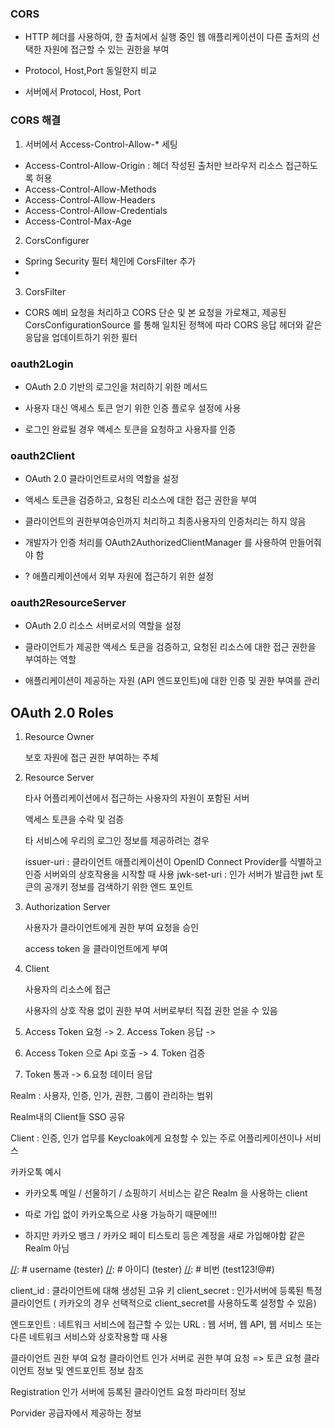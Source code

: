 ### CORS

- HTTP 헤더를 사용하여, 한 출처에서 실행 중인 웹 애플리케이션이 다른 출처의 선택한 자원에 접근할 수 있는 권한을 부여

- Protocol, Host,Port 동일한지 비교

- 서버에서 Protocol, Host, Port

### CORS 해결

1. 서버에서 Access-Control-Allow-* 세팅

- Access-Control-Allow-Origin : 헤더 작성된 출처만 브라우저 리소스 접근하도록 허용
- Access-Control-Allow-Methods
- Access-Control-Allow-Headers
- Access-Control-Allow-Credentials
- Access-Control-Max-Age

2. CorsConfigurer

- Spring Security 필터 체인에 CorsFilter 추가
-

3. CorsFilter

- CORS 예비 요청을 처리하고 CORS 단순 및 본 요청을 가로채고, 제공된 CorsConfigurationSource 를 통해 일치된 정책에 따라 CORS 응답 헤더와 같은 응답을 업데이트하기 위한 필터

### oauth2Login

- OAuth 2.0 기반의 로그인을 처리하기 위한 메서드

- 사용자 대신 액세스 토큰 얻기 위한 인증 플로우 설정에 사용

- 로그인 완료될 경우 액세스 토큰을 요청하고 사용자를 인증

### oauth2Client

- OAuth 2.0 클라이언트로서의 역할을 설정

- 액세스 토큰을 검증하고, 요청된 리소스에 대한 접근 권한을 부여

- 클라이언트의 권한부여승인까지 처리하고 최종사용자의 인증처리는 하지 않음

- 개발자가 인증 처리를 OAuth2AuthorizedClientManager 를 사용하여 만들어줘야 함

- ? 애플리케이션에서 외부 자원에 접근하기 위한 설정

### oauth2ResourceServer

- OAuth 2.0 리소스 서버로서의 역할을 설정

- 클라이언트가 제공한 액세스 토큰을 검증하고, 요청된 리소스에 대한 접근 권한을 부여하는 역할

- 애플리케이션이 제공하는 자원 (API 엔드포인트)에 대한 인증 및 권한 부여를 관리

## OAuth 2.0 Roles

1. Resource Owner

   보호 자원에 접근 권한 부여하는 주체

2. Resource Server

   타사 어플리케이션에서 접근하는 사용자의 자원이 포함된 서버

   액세스 토큰을 수락 및 검증
   
   타 서비스에 우리의 로그인 정보를 제공하려는 경우 

   issuer-uri : 클라이언트 애플리케이션이 OpenID Connect Provider를 식별하고 인증 서버와의 상호작용을 시작할 때 사용 
   jwk-set-uri : 인가 서버가 발급한 jwt 토큰의 공개키 정보를 검색하기 위한 엔드 포인트

3. Authorization Server

   사용자가 클라이언트에게 권한 부여 요청을 승인

   access token 을 클라이언트에게 부여

4. Client

   사용자의 리소스에 접근

   사용자의 상호 작용 없이 권한 부여 서버로부터 직접 권한 얻을 수 있음


1. Access Token 요청 -> 2. Access Token 응답 ->
3. Access Token 으로 Api 호출 -> 4. Token 검증
5. Token 통과 -> 6.요청 데이터 응답


Realm
: 사용자, 인증, 인가, 권한, 그룹이 관리하는 범위

Realm내의 Client들 SSO 공유

Client
: 인증, 인가 업무를 Keycloak에게 요청할 수 있는 주로 어플리케이션이나 서비스

카카오톡 예시 
- 카카오톡 메일 / 선물하기 / 쇼핑하기 서비스는 같은 Realm 을 사용하는 client

- 따로 가입 없이 카카오톡으로 사용 가능하기 때문에!!!

- 하지만 카카오 뱅크 / 카카오 페이 티스토리 등은 계정을 새로 가입해야함 같은 Realm 아님


[//]: # (docker run -d --name keycloak-sample-container -p 8081:8081 -e KEYCLOAK_ADMIN=admin -e KEYCLOAK_ADMIN_PASSWORD=admin -e DB_VENDOR=mysql -e DB_ADDR=localhost -e DB_PORT=3306 -e DB_DATABASE=test_database -e DB_USER=root -e DB_PASSWORD=test quay.io/keycloak/keycloak:24.0.1 start-dev)
[//]: # username (tester)
[//]: # 아이디 (tester)
[//]: # 비번 (test123!@#)

client_id : 클라이언트에 대해 생성된 고유 키
client_secret : 인가서버에 등록된 특정 클라이언트 
( 카카오의 경우 선택적으로 client_secret를 사용하도록 설정할 수 있음)


엔드포인트
: 네트워크 서비스에 접근할 수 있는 URL
: 웹 서버, 웹 API, 웹 서비스 또는 다른 네트워크 서비스와 상호작용할 때 사용


클라이언트 권한 부여 요청
클라이언트 인가 서버로 권한 부여 요청 => 토큰 요청 클라이언트 정보 및 엔드포인트 정보 참조
 
 Registration
 인가 서버에 등록된 클라이언트 요청 파라미터 정보 
 
 Porvider
 공급자에서 제공하는 정보
 
 